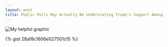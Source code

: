 ```yaml
---
layout: post
title: Public Polls May Actually Be Understating Trump's Support Among Republicans Nationally
---
```


![My helpful graphic](https://40.media.tumblr.com/081b17560f8be6f0484960525875867e/tumblr_nuqvfkFMtS1qaxxauo1_1280.png)

{% gist 28af8c1606e027501cf5 %}
